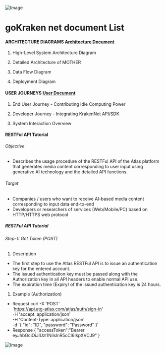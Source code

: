 ![Image](./logo_001.PNG)
# goKraken net document List


#### ARCHITECTURE DIAGRAMS [Architecture Document](./KrakenNet_Architecture_Digrams_(v.0.1).pdf)

  1. High-Level System Architecture Diagram

  1. Detailed Architecture of MOTHER

  1. Data Flow Diagram

  1. Deployment Diagram


#### USER JOURNEYS [User Document](./KrakenNet_User_Journeys_(v.0.1).pdf)

  1. End User Journey - Contributing Idle Computing Power

  1. Developer Journey - Integrating KrakenNet API/SDK

  1. System Interaction Overview

#### RESTFul API Tutorial

###### Objective
  - Describes the usage procedure of the RESTFul API of the Atlas platform that generates media content corresponding to user input using generative AI technology and the detailed API functions.

###### Target
  - Companies / users who want to receive AI-based media content corresponding to input data end-to-end
  - Developers or researchers of services (Web/Mobile/PC) based on HTTP/HTTPS web protocol

##### RESTFul API Tutorial
###### Step-1: Get Token (POST)
1. Description
  - The first step to use the Atlas RESTFul API is to issue an authentication key for the entered account.
  - The issued authentication key must be passed along with the Authorization key in all API headers to enable normal API use.
  - The expiration time (Expiry) of the issued authentication key is 24 hours.
1. Example (Authorization)
  - Request
    curl -X 'POST' \
        'https://api.atg-atlas.com/atlas/auth/sign-in' \
        -H 'accept: application/json' \
        -H 'Content-Type: application/json' \
        -d '{
        "id": "ID",
        "password": "Password"
    }'
- Response
    {
      "accessToken":"Bearer eyJhbGciOiJIUzI1NiIsInR5cCI6IkpXVCJ9"
    }

![Image](./20241001_KrakenNet(v.2.4)_1.png)


